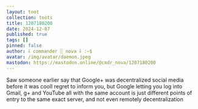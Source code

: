 ```yaml
---
layout: toot
collection: toots
title: 1207180200
date: 2024-12-07
published: true
tags: []
pinned: false
author: ⸸ commander ░ nova ⸸ :~$
avatar: /img/avatar/daemon.jpeg
mastodon: https://mastodon.online/@cmdr_nova/1207180200
---
```


Saw someone earlier say that Google+  was decentralized social media before it was coolI regret to inform you, but Google letting you log into Gmail, g+ and YouTube all with the same account is just different points of entry to the same exact server, and not even remotely decentralization
